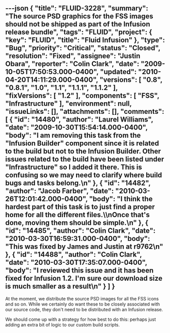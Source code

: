 ---json
{
  "title": "FLUID-3228",
  "summary": "The source PSD graphics for the FSS images should not be shipped as part of the Infusion release bundle",
  "tags": "FLUID",
  "project": {
    "key": "FLUID",
    "title": "Fluid Infusion"
  },
  "type": "Bug",
  "priority": "Critical",
  "status": "Closed",
  "resolution": "Fixed",
  "assignee": "Justin Obara",
  "reporter": "Colin Clark",
  "date": "2009-10-05T17:50:53.000-0400",
  "updated": "2010-04-20T14:11:29.000-0400",
  "versions": [
    "0.8",
    "0.8.1",
    "1.0",
    "1.1",
    "1.1.1",
    "1.1.2"
  ],
  "fixVersions": [
    "1.2"
  ],
  "components": [
    "FSS",
    "Infrastructure"
  ],
  "environment": null,
  "issueLinks": [],
  "attachments": [],
  "comments": [
    {
      "id": "14480",
      "author": "Laurel Williams",
      "date": "2009-10-30T15:54:14.000-0400",
      "body": "I am removing this task from the \"Infusion Builder\" component since it is related to the build but not to the Infusion Builder. Other issues related to the build have been listed under \"Infrastructure\" so I added it there. This is confusing so we may need to clarify where build bugs and tasks belong.\n"
    },
    {
      "id": "14482",
      "author": "Jacob Farber",
      "date": "2010-03-26T12:01:42.000-0400",
      "body": "I think the hardest part of this task is to just find a proper home for all the different files.\\\nOnce that's done, moving them should be simple.\n"
    },
    {
      "id": "14485",
      "author": "Colin Clark",
      "date": "2010-03-30T16:59:31.000-0400",
      "body": "This was fixed by James and Justin at r9762\n"
    },
    {
      "id": "14488",
      "author": "Colin Clark",
      "date": "2010-03-30T17:35:07.000-0400",
      "body": "I reviewed this issue and it has been fixed for Infusion 1.2. I'm sure our download size is much smaller as a result\n"
    }
  ]
}
---
At the moment, we distribute the source PSD images for all the FSS icons and so on. While we certainly do want these to be closely associated with our source code, they don't need to be distributed with an Infusion release.

We should come up with a strategy for how best to do this: perhaps just adding an extra bit of logic to our custom build scripts.

        